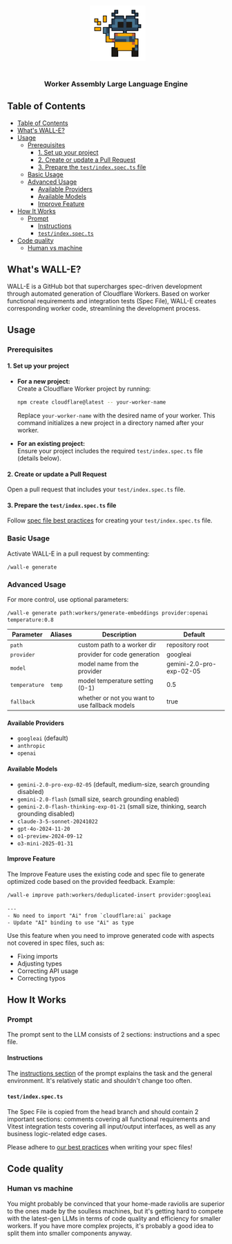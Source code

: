 <div align="center">
  <img src="./misc/readme/wall-e.png" height="128px" width="128px" />
</div>

<div align="center">
  <h3>Worker Assembly Large Language Engine</h3>
</div>

## Table of Contents

- [Table of Contents](#table-of-contents)
- [What's WALL-E?](#whats-wall-e)
- [Usage](#usage)
  - [Prerequisites](#prerequisites)
    - [1. Set up your project](#1-set-up-your-project)
    - [2. Create or update a Pull Request](#2-create-or-update-a-pull-request)
    - [3. Prepare the `test/index.spec.ts` file](#3-prepare-the-testindexspects-file)
  - [Basic Usage](#basic-usage)
  - [Advanced Usage](#advanced-usage)
    - [Available Providers](#available-providers)
    - [Available Models](#available-models)
    - [Improve Feature](#improve-feature)
- [How It Works](#how-it-works)
  - [Prompt](#prompt)
    - [Instructions](#instructions)
    - [`test/index.spec.ts`](#testindexspects)
- [Code quality](#code-quality)
  - [Human vs machine](#human-vs-machine)

## What's WALL-E?

WALL-E is a GitHub bot that supercharges spec-driven development through automated generation of Cloudflare Workers. Based on worker functional requirements and integration tests (Spec File), WALL-E creates corresponding worker code, streamlining the development process.

## Usage
### Prerequisites

#### 1. Set up your project
- **For a new project:**  
  Create a Cloudflare Worker project by running:
  ```sh
  npm create cloudflare@latest -- your-worker-name
  ```
  Replace `your-worker-name` with the desired name of your worker. This command initializes a new project in a directory named after your worker.

- **For an existing project:**  
  Ensure your project includes the required `test/index.spec.ts` file (details below).

#### 2. Create or update a Pull Request

Open a pull request that includes your `test/index.spec.ts` file.

#### 3. Prepare the `test/index.spec.ts` file

Follow [spec file best practices](wiki/spec_file_best_practices.md/) for creating your `test/index.spec.ts` file.

### Basic Usage

Activate WALL-E in a pull request by commenting:

```
/wall-e generate
```

### Advanced Usage

For more control, use optional parameters:

```
/wall-e generate path:workers/generate-embeddings provider:openai temperature:0.8
```

| Parameter     | Aliases | Description                                      | Default                  |
| ------------- | ------- | ------------------------------------------------ | ------------------------ |
| `path`        |         | custom path to a worker dir                      | repository root          |
| `provider`    |         | provider for code generation                     | googleai                 |
| `model`       |         | model name from the provider                          | gemini-2.0-pro-exp-02-05 |
| `temperature` | `temp`  | model temperature setting (0-1)                  | 0.5                      |
| `fallback`    |         | whether or not you want to use fallback models | true                     |

#### Available Providers

- `googleai` (default)
- `anthropic`
- `openai`

#### Available Models

- `gemini-2.0-pro-exp-02-05` (default, medium-size, search grounding disabled)
- `gemini-2.0-flash` (small size, search grounding enabled)
- `gemini-2.0-flash-thinking-exp-01-21` (small size, thinking, search grounding disabled)
- `claude-3-5-sonnet-20241022`
- `gpt-4o-2024-11-20`
- `o1-preview-2024-09-12`
- `o3-mini-2025-01-31`

#### Improve Feature

The Improve Feature uses the existing code and spec file to generate optimized code based on the provided feedback. Example:

```
/wall-e improve path:workers/deduplicated-insert provider:googleai

---
- No need to import "Ai" from `cloudflare:ai` package
- Update "AI" binding to use "Ai" as type
```

Use this feature when you need to improve generated code with aspects not covered in spec files, such as:

- Fixing imports
- Adjusting types
- Correcting API usage
- Correcting typos

## How It Works
### Prompt

The prompt sent to the LLM consists of 2 sections: instructions and a spec file.

#### Instructions

The [instructions section](src/prompt/markdown/generate_worker.md) of the prompt explains the task and the general environment. It's relatively static and shouldn't change too often.

#### `test/index.spec.ts`

The Spec File is copied from the head branch and should contain 2 important sections: comments covering all functional requirements and Vitest integration tests covering all input/output interfaces, as well as any business logic-related edge cases.

Please adhere to [our best practices](wiki/spec_file_best_practices.md) when writing your spec files!

## Code quality
### Human vs machine

You might probably be convinced that your home-made raviolis are superior to the ones made by the soulless machines, but it's getting hard to compete with the latest-gen LLMs in terms of code quality and efficiency for smaller workers. If you have more complex projects, it's probably a good idea to split them into smaller components anyway.
